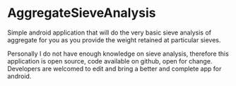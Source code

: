 # AggregateSieveAnalysis

Simple android application that will do the very basic sieve analysis of aggregate for you as you provide the weight retained at particular sieves.

Personally I do not have enough knowledge on sieve analysis, therefore this application is open source, code available on github, open for change. Developers are welcomed to edit and bring a better and complete app for android.
